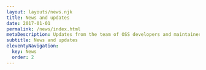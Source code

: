 ```yaml
---
layout: layouts/news.njk
title: News and updates
date: 2017-01-01
permalink: /news/index.html
metaDescription: Updates from the team of OSS developers and maintainers running unitaryHACK.
subtitle: News and updates
eleventyNavigation:
  key: News
  order: 2
---
```

